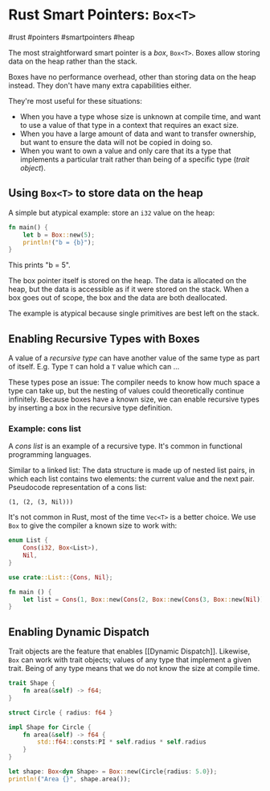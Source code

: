 # Rust Smart Pointers: `Box<T>`
#rust #pointers #smartpointers #heap

The most straightforward smart pointer is a _box_, `Box<T>`.
Boxes allow storing data on the heap rather than the stack.

Boxes have no performance overhead, other than storing data on the heap instead.
They don't have many extra capabilities either.

They're most useful for these situations:
- When you have a type whose size is unknown at compile time, and want to use a value of that type in a context that requires an exact size.
- When you have a large amount of data and want to transfer ownership, but want to ensure the data will not be copied in doing so.
- When you want to own a value and only care that its a type that implements a particular trait rather than being of a specific type (_trait object_).

## Using `Box<T>` to store data on the heap

A simple but atypical example: store an `i32` value on the heap:
```rust
fn main() {
    let b = Box::new(5);
    println!("b = {b}");
}
```
This prints "b = 5".

The box pointer itself is stored on the heap.
The data is allocated on the heap, 
but the data is accessible as if it were stored on the stack.
When a box goes out of scope, the box and the data are both deallocated.

The example is atypical because single primitives are best left on the stack.

## Enabling Recursive Types with Boxes

A value of a _recursive type_ can have another value of the same type as part of itself. E.g. Type `T` can hold a `T` value which can ...

These types pose an issue:
The compiler needs to know how much space a type can take up,
but the nesting of values could theoretically continue infinitely.
Because boxes have a known size, we can enable recursive types by inserting a box in the recursive type definition.

### Example: cons list

A _cons list_ is an example of a recursive type.
It's common in functional programming languages.

Similar to a linked list:
The data structure is made up of nested list pairs,
in which each list contains two elements: the current value and the next pair.
Pseudocode representation of a cons list:
```
(1, (2, (3, Nil)))
```

It's not common in Rust, most of the time `Vec<T>` is a better choice.
We use `Box` to give the compiler a known size to work with:
```rust
enum List {
    Cons(i32, Box<List>),
    Nil,
}

use crate::List::{Cons, Nil};

fn main () {
    let list = Cons(1, Box::new(Cons(2, Box::new(Cons(3, Box::new(Nil))))))
}
```

## Enabling Dynamic Dispatch

Trait objects are the feature that enables [[Dynamic Dispatch]].
Likewise, `Box` can work with trait objects;
values of any type that implement a given trait.
Being of any type means that we do not know the size at compile time.

```rust
trait Shape {
    fn area(&self) -> f64;
}

struct Circle { radius: f64 }

impl Shape for Circle {
    fn area(&self) -> f64 {
        std::f64::consts:PI * self.radius * self.radius
    }
}

let shape: Box<dyn Shape> = Box::new(Circle{radius: 5.0});
println!("Area {}", shape.area());
```

